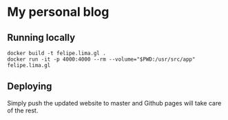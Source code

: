 # My personal blog

## Running locally

```
docker build -t felipe.lima.gl .
docker run -it -p 4000:4000 --rm --volume="$PWD:/usr/src/app" felipe.lima.gl
```

## Deploying

Simply push the updated website to master and Github
pages will take care of the rest.
